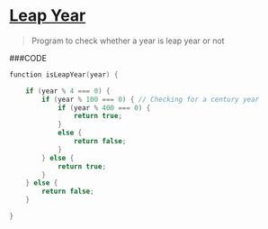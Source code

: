 [Leap Year](http://codemons.com/codebase/leap-year/)
=========

> Program to check whether a year is leap year or not

###CODE
```c
function isLeapYear(year) {

    if (year % 4 === 0) {
        if (year % 100 === 0) { // Checking for a century year
            if (year % 400 === 0) {
                return true;
            }
            else {
                return false;
            }
        } else {
            return true;
        }
    } else {
        return false;
    }

}
```
